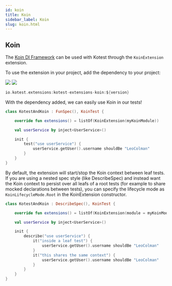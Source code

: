 ```yaml
---
id: koin
title: Koin
sidebar_label: Koin
slug: koin.html
---
```


## Koin

The [Koin DI Framework](https://insert-koin.io/) can be used with Kotest through the `KoinExtension` extension.

To use the extension in your project, add the dependency to your project:

[<img src="https://img.shields.io/maven-central/v/io.kotest.extensions/kotest-extensions-koin.svg?label=latest%20release"/>](https://search.maven.org/artifact/io.kotest.extensions/kotest-extensions-koin)
[<img src="https://img.shields.io/nexus/s/https/oss.sonatype.org/io.kotest.extensions/kotest-extensions-koin.svg?label=latest%20snapshot"/>](https://oss.sonatype.org/content/repositories/snapshots/io/kotest/extensions/kotest-extensions-koin/)

```kotlin
io.kotest.extensions:kotest-extensions-koin:${version}
```

With the dependency added, we can easily use Koin in our tests!

```kotlin
class KotestAndKoin : FunSpec(), KoinTest {

    override fun extensions() = listOf(KoinExtension(myKoinModule))

    val userService by inject<UserService>()

    init {
        test("use userService") {
            userService.getUser().username shouldBe "LeoColman"
        }
    }
}
```

By default, the extension will start/stop the Koin context between leaf tests.
If you are using a nested spec style (like DescribeSpec) and instead want the Koin context
to persist over all leafs of a root tests (for example to share mocked declarations between tests),
you can specify the lifecycle mode as `KoinLifecycleMode.Root` in the KoinExtension constructor.

```kotlin
class KotestAndKoin : DescribeSpec(), KoinTest {

    override fun extensions() = listOf(KoinExtension(module = myKoinModule, mode = KoinLifecycleMode.Root))

    val userService by inject<UserService>()

    init {
        describe("use userService") {
            it("inside a leaf test") {
                userService.getUser().username shouldBe "LeoColman"
            }
            it("this shares the same context") {
                userService.getUser().username shouldBe "LeoColman"
            }
        }
    }
}
```
